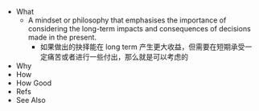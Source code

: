 - What
	- A mindset or philosophy that emphasises the importance of considering the long-term impacts and consequences of decisions made in the present.
		- 如果做出的抉择能在 long term 产生更大收益，但需要在短期承受一定痛苦或者进行一些付出，那么就是可以考虑的
- Why
- How
- How Good
- Refs
- See Also